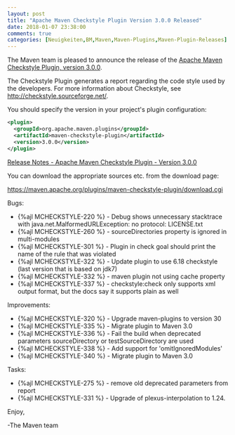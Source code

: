 ```yaml
---
layout: post
title: "Apache Maven Checkstyle Plugin Version 3.0.0 Released"
date: 2018-01-07 23:38:00
comments: true
categories: [Neuigkeiten,BM,Maven,Maven-Plugins,Maven-Plugin-Releases]
---
```

The Maven team is pleased to announce the release of the 
[Apache Maven Checkstyle Plugin, version 3.0.0](http://maven.apache.org/plugins/maven-checkstyle-plugin/).

The Checkstyle Plugin generates a report regarding the code style used by the
developers. For more information about Checkstyle, see
http://checkstyle.sourceforge.net/.

You should specify the version in your project's plugin configuration:

``` xml
<plugin>
  <groupId>org.apache.maven.plugins</groupId>
  <artifactId>maven-checkstyle-plugin</artifactId>
  <version>3.0.0</version>
</plugin>
``` 

<!-- more -->

[Release Notes - Apache Maven Checkstyle Plugin - Version 3.0.0](https://issues.apache.org/jira/secure/ReleaseNote.jspa?projectId=12317223&version=12333072)

You can download the appropriate sources etc. from the download page:

https://maven.apache.org/plugins/maven-checkstyle-plugin/download.cgi

Bugs:

 * {%ajl MCHECKSTYLE-220 %} - Debug shows unnecessary stacktrace with java.net.MalformedURLException: no protocol: LICENSE.txt
 * {%ajl MCHECKSTYLE-260 %} - sourceDirectories property is ignored in multi-modules
 * {%ajl MCHECKSTYLE-301 %} - Plugin in check goal should print the name of the rule that was violated
 * {%ajl MCHECKSTYLE-322 %} - Update plugin to use 6.18 checkstyle (last version that is based on jdk7)
 * {%ajl MCHECKSTYLE-332 %} - maven plugin not using cache property
 * {%ajl MCHECKSTYLE-337 %} - checkstyle:check only supports xml output format, but the docs say it supports plain as well

Improvements:

 * {%ajl MCHECKSTYLE-320 %} - Upgrade maven-plugins to version 30
 * {%ajl MCHECKSTYLE-335 %} - Migrate plugin to Maven 3.0
 * {%ajl MCHECKSTYLE-336 %} - Fail the build when deprecated parameters sourceDirectory or testSourceDirectory are used
 * {%ajl MCHECKSTYLE-338 %} - Add support for 'omitIgnoredModules'
 * {%ajl MCHECKSTYLE-340 %} - Migrate plugin to Maven 3.0

Tasks:

 * {%ajl MCHECKSTYLE-275 %} - remove old deprecated parameters from report
 * {%ajl MCHECKSTYLE-331 %} - Upgrade of plexus-interpolation to 1.24.

Enjoy,

-The Maven team

